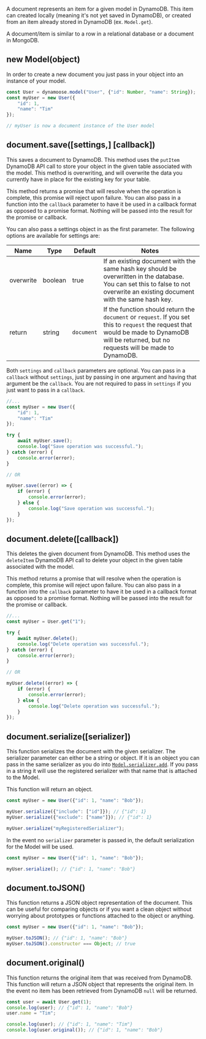 A document represents an item for a given model in DynamoDB. This item can created locally (meaning it's not yet saved in DynamoDB), or created from an item already stored in DynamoDB (ex. `Model.get`).

A document/item is similar to a row in a relational database or a document in MongoDB.

## new Model(object)

In order to create a new document you just pass in your object into an instance of your model.

```js
const User = dynamoose.model("User", {"id": Number, "name": String});
const myUser = new User({
	"id": 1,
	"name": "Tim"
});

// myUser is now a document instance of the User model
```

## document.save([settings,] [callback])

This saves a document to DynamoDB. This method uses the `putItem` DynamoDB API call to store your object in the given table associated with the model. This method is overwriting, and will overwrite the data you currently have in place for the existing key for your table.

This method returns a promise that will resolve when the operation is complete, this promise will reject upon failure. You can also pass in a function into the `callback` parameter to have it be used in a callback format as opposed to a promise format. Nothing will be passed into the result for the promise or callback.

You can also pass a settings object in as the first parameter. The following options are available for settings are:

| Name | Type | Default | Notes |
|---|---|---|---|
| overwrite | boolean | true | If an existing document with the same hash key should be overwritten in the database. You can set this to false to not overwrite an existing document with the same hash key. |
| return | string | `document` | If the function should return the `document` or `request`. If you set this to `request` the request that would be made to DynamoDB will be returned, but no requests will be made to DynamoDB. |

Both `settings` and `callback` parameters are optional. You can pass in a `callback` without `settings`, just by passing in one argument and having that argument be the `callback`. You are not required to pass in `settings` if you just want to pass in a `callback`.

```js
//...
const myUser = new User({
	"id": 1,
	"name": "Tim"
});

try {
	await myUser.save();
	console.log("Save operation was successful.");
} catch (error) {
	console.error(error);
}

// OR

myUser.save((error) => {
	if (error) {
		console.error(error);
	} else {
		console.log("Save operation was successful.");
	}
});
```

## document.delete([callback])

This deletes the given document from DynamoDB. This method uses the `deleteItem` DynamoDB API call to delete your object in the given table associated with the model.

This method returns a promise that will resolve when the operation is complete, this promise will reject upon failure. You can also pass in a function into the `callback` parameter to have it be used in a callback format as opposed to a promise format. Nothing will be passed into the result for the promise or callback.

```js
//...
const myUser = User.get("1");

try {
	await myUser.delete();
	console.log("Delete operation was successful.");
} catch (error) {
	console.error(error);
}

// OR

myUser.delete((error) => {
	if (error) {
		console.error(error);
	} else {
		console.log("Delete operation was successful.");
	}
});
```

## document.serialize([serializer])

This function serializes the document with the given serializer. The serializer parameter can either be a string or object. If it is an object you can pass in the same serializer as you do into [`Model.serializer.add`](). If you pass in a string it will use the registered serializer with that name that is attached to the Model.

This function will return an object.

```js
const myUser = new User({"id": 1, "name": "Bob"});

myUser.serialize({"include": ["id"]}); // {"id": 1}
myUser.serialize({"exclude": ["name"]}); // {"id": 1}

myUser.serialize("myRegisteredSerializer");
```

In the event no `serializer` parameter is passed in, the default serialization for the Model will be used.

```js
const myUser = new User({"id": 1, "name": "Bob"});

myUser.serialize(); // {"id": 1, "name": "Bob"}
```

## document.toJSON()

This function returns a JSON object representation of the document. This can be useful for comparing objects or if you want a clean object without worrying about prototypes or functions attached to the object or anything.

```js
const myUser = new User({"id": 1, "name": "Bob"});

myUser.toJSON(); // {"id": 1, "name": "Bob"}
myUser.toJSON().constructor === Object; // true
```

## document.original()

This function returns the original item that was received from DynamoDB. This function will return a JSON object that represents the original item. In the event no item has been retrieved from DynamoDB `null` will be returned.

```js
const user = await User.get(1);
console.log(user); // {"id": 1, "name": "Bob"}
user.name = "Tim";

console.log(user); // {"id": 1, "name": "Tim"}
console.log(user.original()); // {"id": 1, "name": "Bob"}
```
